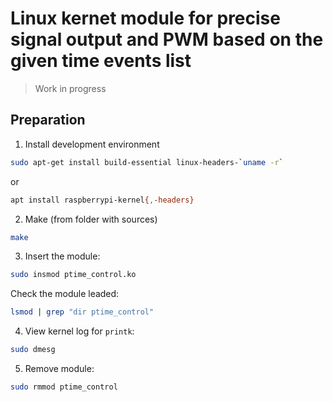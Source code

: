 # Linux kernet module for precise signal output and PWM based on the given time events list

> Work in progress

## Preparation
1. Install development environment 
```bash
sudo apt-get install build-essential linux-headers-`uname -r`
```
or
```bash
apt install raspberrypi-kernel{,-headers} 
```

2. Make (from folder with sources)
```bash
make
```

3. Insert the module:
```bash
sudo insmod ptime_control.ko
```
Check the module leaded:
```bash
lsmod | grep "dir ptime_control"
```

4. View kernel log for `printk`:
```bash
sudo dmesg
```

5. Remove module:
```bash
sudo rmmod ptime_control
```
